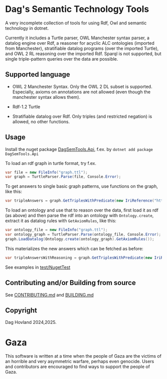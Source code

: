 # Dag's Semantic Technology Tools
A very incomplete collection of tools for using Rdf, Owl and semantic technology in dotnet. 

Currently it includes a Turtle parser, OWL Manchester syntax parser, a datalog engine over Rdf, a reasoner for acyclic ALC ontologies (imported from Manchester), stratifiable datalog programs (over the imported Turtle), and OWL 2 RL reasoning over the imported Rdf.
Sparql is not supported, but single triple-pattern queries over the data are possible.

## Supported language
* OWL 2 Manchester Syntax. Only the OWL 2 DL subset is supported. Especially, axioms on annotations are not allowed (even though the manchester syntax allows them).

* Rdf-1.2 Turtle

* Stratifiable datalog over Rdf. Only triples (and restricted negation) is allowed, no other functions.

## Usage
Install the nuget package [DagSemTools.Api](https://www.nuget.org/packages/DagSemTools.Api/), f.ex. by `dotnet add package DagSemTools.Api`

To load an rdf graph in turtle format, try f.ex.
```csharp
var file = new FileInfo("graph.ttl");
var graph = TurtleParser.Parse(file, Console.Error);
```

To get answers to single basic graph patterns, use functions on the graph, like this:
```csharp
var tripleAnswers = graph.GetTriplesWithPredicate(new IriReference("https://exampe.com/some/predicate"));
```

To load an ontology and use that to reason over the data, first load it as rdf (as above) 
and then parse the rdf into an ontology with `Ontology.create`, extract it as datalog rules with `GetAxiomRules`, 
like this:
```csharp
var ontology_file = new FileInfo("graph.ttl");
var ontology_graph = TurtleParser.Parse(ontology_file, Console.Error);
graph.LoadDatalog(Ontology.create(ontology_graph).GetAxiomRules());
```
This materializes the new answers which can be fetched as before: 
```csharp
var tripleAnswersWithReasoning = graph.GetTriplesWithPredicate(new IriReference("https://exampe.com/some/predicate"));
```
See examples in [test/NugetTest](test/NugetTest)

## Contributing and/or Building from source
See [CONTRIBUTING.md](CONTRIBUTING.md) and [BUILDING.md](BUILDING.md)

## Copyright
Dag Hovland 2024,2025. 

# Gaza
This software is written at a time when the people of Gaza are the victims of an horrible and very asymmetric warfare, perhaps even genocide. Users and contributors are encouraged to find ways to support the people of Gaza.
